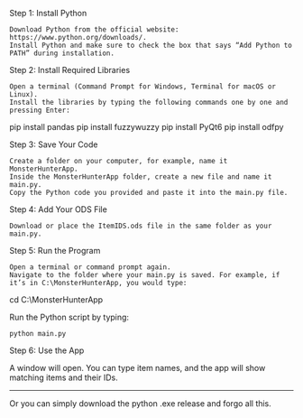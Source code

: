 Step 1: Install Python

    Download Python from the official website: https://www.python.org/downloads/.
    Install Python and make sure to check the box that says “Add Python to PATH” during installation.

Step 2: Install Required Libraries

    Open a terminal (Command Prompt for Windows, Terminal for macOS or Linux).
    Install the libraries by typing the following commands one by one and pressing Enter:

pip install pandas
pip install fuzzywuzzy
pip install PyQt6
pip install odfpy

Step 3: Save Your Code

    Create a folder on your computer, for example, name it MonsterHunterApp.
    Inside the MonsterHunterApp folder, create a new file and name it main.py.
    Copy the Python code you provided and paste it into the main.py file.

Step 4: Add Your ODS File

    Download or place the ItemIDS.ods file in the same folder as your main.py.

Step 5: Run the Program

    Open a terminal or command prompt again.
    Navigate to the folder where your main.py is saved. For example, if it’s in C:\MonsterHunterApp, you would type:

cd C:\MonsterHunterApp

Run the Python script by typing:

    python main.py

Step 6: Use the App

A window will open. You can type item names, and the app will show matching items and their IDs.
_________________________________________________________________________________________________________________________

Or you can simply download the python .exe release and forgo all this.
